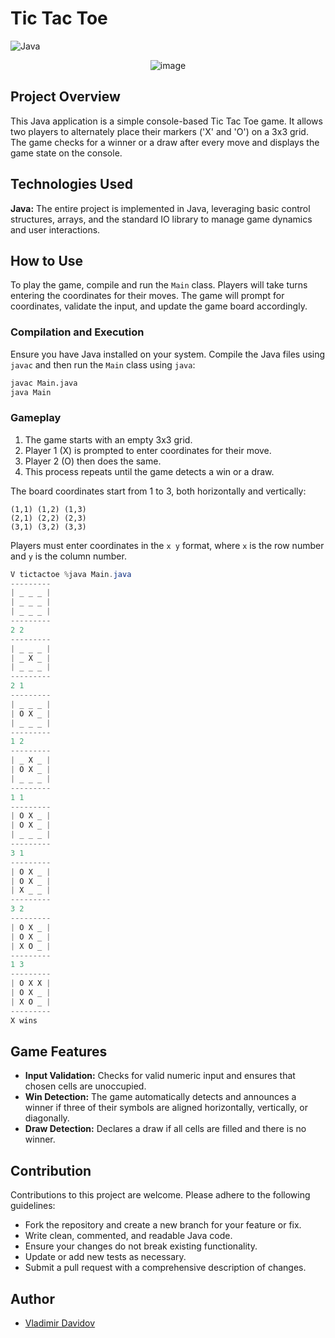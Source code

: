 # Tic Tac Toe

![Java](https://img.shields.io/badge/Java-F80000?style=for-the-badge&logo=java&logoColor=white)

<p align="center">
  <img src="https://github.com/user-attachments/assets/1833588d-2a2a-419b-9c01-b0cc712eba71" alt="image">
</p>

## Project Overview

This Java application is a simple console-based Tic Tac Toe game. It allows two players to alternately place their markers ('X' and 'O') on a 3x3 grid. The game checks for a winner or a draw after every move and displays the game state on the console.

## Technologies Used

**Java:** The entire project is implemented in Java, leveraging basic control structures, arrays, and the standard IO library to manage game dynamics and user interactions.


## How to Use

To play the game, compile and run the `Main` class. Players will take turns entering the coordinates for their moves. The game will prompt for coordinates, validate the input, and update the game board accordingly. 

### Compilation and Execution

Ensure you have Java installed on your system. Compile the Java files using `javac` and then run the `Main` class using `java`:

```bash
javac Main.java
java Main
```

### Gameplay

1. The game starts with an empty 3x3 grid.
2. Player 1 (X) is prompted to enter coordinates for their move.
3. Player 2 (O) then does the same.
4. This process repeats until the game detects a win or a draw.

The board coordinates start from 1 to 3, both horizontally and vertically:

```
(1,1) (1,2) (1,3)
(2,1) (2,2) (2,3)
(3,1) (3,2) (3,3)
```

Players must enter coordinates in the `x y` format, where `x` is the row number and `y` is the column number.
```java
V tictactoe %java Main.java
---------
| _ _ _ |
| _ _ _ |
| _ _ _ |
---------
2 2
---------
| _ _ _ |
| _ X _ |
| _ _ _ |
---------
2 1
---------
| _ _ _ |
| O X _ |
| _ _ _ |
---------
1 2
---------
| _ X _ |
| O X _ |
| _ _ _ |
---------
1 1
---------
| O X _ |
| O X _ |
| _ _ _ |
---------
3 1
---------
| O X _ |
| O X _ |
| X _ _ |
---------
3 2
---------
| O X _ |
| O X _ |
| X O _ |
---------
1 3
---------
| O X X |
| O X _ |
| X O _ |
---------
X wins

```

## Game Features

- **Input Validation:** Checks for valid numeric input and ensures that chosen cells are unoccupied.
- **Win Detection:** The game automatically detects and announces a winner if three of their symbols are aligned horizontally, vertically, or diagonally.
- **Draw Detection:** Declares a draw if all cells are filled and there is no winner.

## Contribution

Contributions to this project are welcome. Please adhere to the following guidelines:
- Fork the repository and create a new branch for your feature or fix.
- Write clean, commented, and readable Java code.
- Ensure your changes do not break existing functionality.
- Update or add new tests as necessary.
- Submit a pull request with a comprehensive description of changes.

## Author

- [Vladimir Davidov](https://github.com/v-dav)
